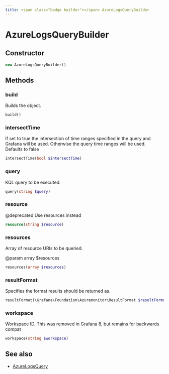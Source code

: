 ```yaml
---
title: <span class="badge builder"></span> AzureLogsQueryBuilder
---
```

# <span class="badge builder"></span> AzureLogsQueryBuilder

## Constructor

```php
new AzureLogsQueryBuilder()
```
## Methods

### <span class="badge object-method"></span> build

Builds the object.

```php
build()
```

### <span class="badge object-method"></span> intersectTime

If set to true the intersection of time ranges specified in the query and Grafana will be used. Otherwise the query time ranges will be used. Defaults to false

```php
intersectTime(bool $intersectTime)
```

### <span class="badge object-method"></span> query

KQL query to be executed.

```php
query(string $query)
```

### <span class="badge object-method"></span> resource

@deprecated Use resources instead

```php
resource(string $resource)
```

### <span class="badge object-method"></span> resources

Array of resource URIs to be queried.

@param array<string> $resources

```php
resources(array $resources)
```

### <span class="badge object-method"></span> resultFormat

Specifies the format results should be returned as.

```php
resultFormat(\Grafana\Foundation\Azuremonitor\ResultFormat $resultFormat)
```

### <span class="badge object-method"></span> workspace

Workspace ID. This was removed in Grafana 8, but remains for backwards compat

```php
workspace(string $workspace)
```

## See also

 * <span class="badge object-type-class"></span> [AzureLogsQuery](./object-AzureLogsQuery.md)
